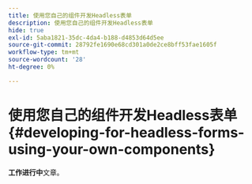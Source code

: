 ```yaml
---
title: 使用您自己的组件开发Headless表单
description: 使用您自己的组件开发Headless表单
hide: true
exl-id: 5aba1821-35dc-4da4-b188-d4853d64d5ee
source-git-commit: 28792fe1690e68cd301a0de2ce8bff53fae1605f
workflow-type: tm+mt
source-wordcount: '28'
ht-degree: 0%

---
```


# 使用您自己的组件开发Headless表单 {#developing-for-headless-forms-using-your-own-components}

<span class="preview"> **工作进行中**&#x200B;文章。</span>
